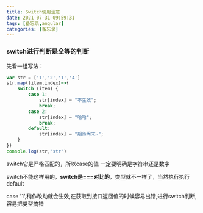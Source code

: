 ```yaml
---
title: Switch使用注意
date: 2021-07-31 09:59:31
tags: [备忘录,angular]
categories: [备忘录]
---
```


### switch进行判断是全等的判断

先看一组写法：

```js
var str = ['1','2','1','4']
str.map((item,index)=>{
	switch (item) {
        case 1:
            str[index] = "不生效";
            break; 
        case 2:
            str[index] = "哈哈";
            break; 
        default: 
            str[index] = "期待周末~";
    } 
})
console.log(str,"str")
```

switch它是严格匹配的，所以case的值 一定要明确是字符串还是数字

switch不能这样用的，**switch是===对比的**，类型就不一样了，当然执行执行default

case '1',稍作改动就会生效,在获取到接口返回值的时候容易出错,进行switch判断,容易把类型搞错